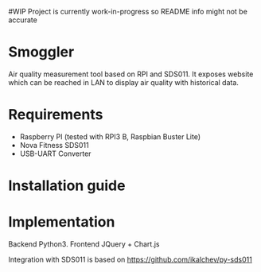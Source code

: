 #WIP
Project is currently work-in-progress so README info might not be accurate

# Smoggler
Air quality measurement tool based on RPI and SDS011. It exposes website which can be reached
in LAN to display air quality with historical data.

# Requirements
* Raspberry PI (tested with RPI3 B, Raspbian Buster Lite)
* Nova Fitness SDS011 
* USB-UART Converter

# Installation guide

# Implementation
Backend Python3. 
Frontend JQuery + Chart.js

Integration with SDS011 is based on https://github.com/ikalchev/py-sds011 
